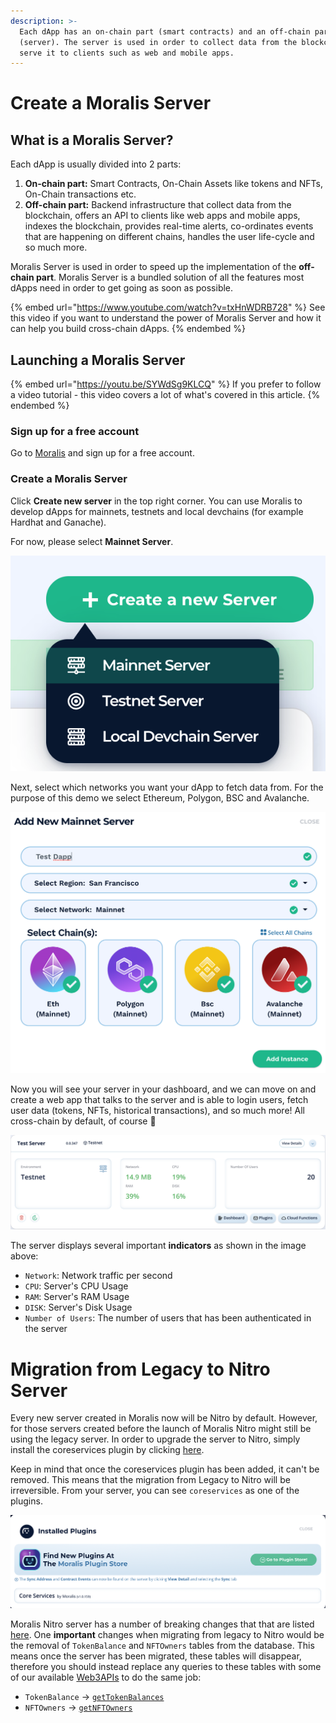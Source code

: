 ```yaml
---
description: >-
  Each dApp has an on-chain part (smart contracts) and an off-chain part
  (server). The server is used in order to collect data from the blockchain and
  serve it to clients such as web and mobile apps.
---
```


# Create a Moralis Server

## What is a Moralis Server?

Each dApp is usually divided into 2 parts:

1. **On-chain part:** Smart Contracts, On-Chain Assets like tokens and NFTs, On-Chain transactions etc.
2. **Off-chain part:** Backend infrastructure that collect data from the blockchain, offers an API to clients like web apps and mobile apps, indexes the blockchain, provides real-time alerts, co-ordinates events that are happening on different chains, handles the user life-cycle and so much more.

Moralis Server is used in order to speed up the implementation of the **off-chain part**. Moralis Server is a bundled solution of all the features most dApps need in order to get going as soon as possible.

{% embed url="https://www.youtube.com/watch?v=txHnWDRB728" %}
See this video if you want to understand the power of Moralis Server and how it can help you build cross-chain dApps.
{% endembed %}

## Launching a Moralis Server

{% embed url="https://youtu.be/SYWdSg9KLCQ" %}
If you prefer to follow a video tutorial - this video covers a lot of what's covered in this article.
{% endembed %}

### Sign up for a free account

Go to [Moralis](https://moralis.io) and sign up for a free account.

### Create a Moralis Server

Click **Create new server** in the top right corner. You can use Moralis to develop dApps for mainnets, testnets and local devchains (for example Hardhat and Ganache).

For now, please select **Mainnet Server**.

![](<../../.gitbook/assets/Screenshot 2021-10-15 at 16.00.55.png>)

Next, select which networks you want your dApp to fetch data from. For the purpose of this demo we select Ethereum, Polygon, BSC and Avalanche.

![](<../../.gitbook/assets/Screenshot 2021-10-15 at 16.07.28.png>)

Now you will see your server in your dashboard, and we can move on and create a web app that talks to the server and is able to login users, fetch user data (tokens, NFTs, historical transactions), and so much more! All cross-chain by default, of course 🤯

![](<../../.gitbook/assets/Screenshot 2022-02-18 at 13.07.35.png>)

The server displays several important **indicators** as shown in the image above:

- `Network`: Network traffic per second
- `CPU`: Server's CPU Usage
- `RAM`: Server's RAM Usage
- `DISK`: Server's Disk Usage
- `Number of Users`: The number of users that has been authenticated in the server

# Migration from Legacy to Nitro Server

Every new server created in Moralis now will be Nitro by default. However, for those servers created before the launch of Moralis Nitro might still be using the legacy server. In order to upgrade the server to Nitro, simply install the coreservices plugin by clicking [here](https://admin.moralis.io/install/plugin/coreservices).

Keep in mind that once the coreservices plugin has been added, it can't be removed. This means that the migration from Legacy to Nitro will be irreversible. From your server, you can see `coreservices` as one of the plugins.

![](<../../.gitbook/assets/Screenshot 2022-02-26 at 20.52.10.png>)

Moralis Nitro server has a number of breaking changes that that are listed [here](https://forum.moralis.io/t/moralis-nitro-is-out/9267). One **important** changes when migrating from legacy to Nitro would be the removal of `TokenBalance` and `NFTOwners` tables from the database. This means once the server has been migrated, these tables will disappear, therefore you should instead replace any queries to these tables with some of our available [Web3APIs](https://docs.moralis.io/moralis-server/web3-sdk) to do the same job:

- `TokenBalance` -> [`getTokenBalances`](https://docs.moralis.io/moralis-server/web3-sdk/account#gettokenbalances)
- `NFTOwners` -> [`getNFTOwners`](https://docs.moralis.io/moralis-server/web3-sdk/token#getnftowners)
